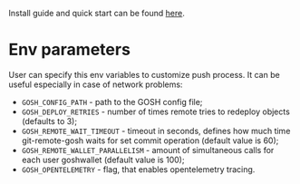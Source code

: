Install guide and quick start can be found [here](https://docs.gosh.sh/working-with-gosh/git-remote-helper).

# Env parameters
User can specify this env variables to customize push process. It can be useful especially in case of network problems:

- `GOSH_CONFIG_PATH` - path to the GOSH config file;
- `GOSH_DEPLOY_RETRIES` - number of times remote tries to redeploy objects (defaults to 3);
- `GOSH_REMOTE_WAIT_TIMEOUT` - timeout in seconds, defines how much time git-remote-gosh waits for set commit operation (default value is 60);
- `GOSH_REMOTE_WALLET_PARALLELISM` - amount of simultaneous calls for each user goshwallet (default value is 100);
- `GOSH_OPENTELEMETRY` - flag, that enables opentelemetry tracing.
